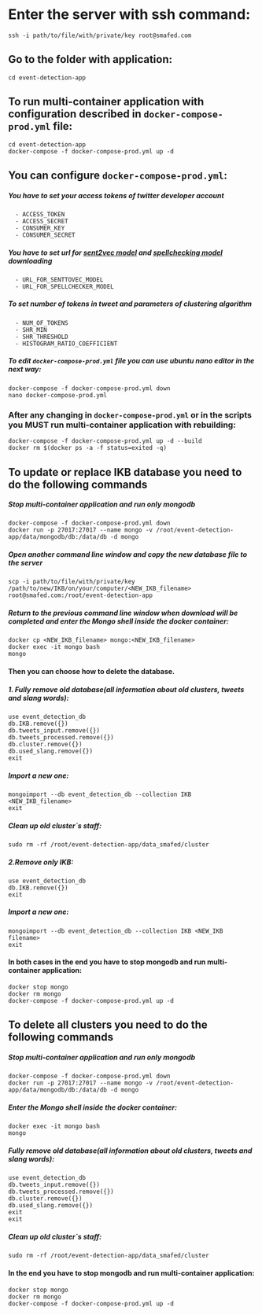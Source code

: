 # Enter the server with ssh command:
```
ssh -i path/to/file/with/private/key root@smafed.com
```
## Go to the folder with application:
```
cd event-detection-app
```
## To run multi-container application with configuration described in `docker-compose-prod.yml` file:
```
cd event-detection-app
docker-compose -f docker-compose-prod.yml up -d 
```
## You can configure ```docker-compose-prod.yml```:
##### You have to set your access tokens of twitter developer account
      - ACCESS_TOKEN
      - ACCESS_SECRET
      - CONSUMER_KEY
      - CONSUMER_SECRET
##### You have to set url for [sent2vec model](https://github.com/epfml/sent2vec#downloading-sent2vec-pre-trained-models) and [spellchecking model](https://github.com/bakwc/JamSpell#download-models) downloading
      - URL_FOR_SENTTOVEC_MODEL
      - URL_FOR_SPELLCHECKER_MODEL
##### To set number of tokens in tweet and parameters of clustering algorithm
      - NUM_OF_TOKENS
      - SHR_MIN
      - SHR_THRESHOLD
      - HISTOGRAM_RATIO_COEFFICIENT
##### To edit ```docker-compose-prod.yml``` file you can use ubuntu nano editor in the next way:
```
docker-compose -f docker-compose-prod.yml down
nano docker-compose-prod.yml
```
### After any changing in ```docker-compose-prod.yml``` or in the scripts you MUST run multi-container application with rebuilding:
```
docker-compose -f docker-compose-prod.yml up -d --build
docker rm $(docker ps -a -f status=exited -q)
```
## To update or replace IKB database you need to do the following commands
##### Stop multi-container application and run only mongodb
```
docker-compose -f docker-compose-prod.yml down
docker run -p 27017:27017 --name mongo -v /root/event-detection-app/data/mongodb/db:/data/db -d mongo
```
##### Open another command line window and copy the new database file to the server
```
scp -i path/to/file/with/private/key /path/to/new/IKB/on/your/computer/<NEW_IKB_filename> root@smafed.com:/root/event-detection-app
```
##### Return to the previous command line window when download will be completed and enter the Mongo shell inside the docker container:
```
docker cp <NEW_IKB_filename> mongo:<NEW_IKB_filename>
docker exec -it mongo bash
mongo
```
#### Then you can choose how to delete the database.
##### 1. Fully remove old database(all information about old clusters, tweets and slang words):
```
use event_detection_db
db.IKB.remove({})
db.tweets_input.remove({})
db.tweets_processed.remove({})
db.cluster.remove({})
db.used_slang.remove({})
exit
```
##### Import a new one:
```
mongoimport --db event_detection_db --collection IKB <NEW_IKB_filename>
exit
```
##### Clean up old cluster`s staff:
```
sudo rm -rf /root/event-detection-app/data_smafed/cluster
```
##### 2.Remove only IKB:
```
use event_detection_db
db.IKB.remove({})
exit
```
##### Import a new one:
```
mongoimport --db event_detection_db --collection IKB <NEW_IKB filename>
exit
```
#### In both cases in the end you have to stop mongodb and run multi-container application:
```
docker stop mongo
docker rm mongo
docker-compose -f docker-compose-prod.yml up -d
```
## To delete all clusters you need to do the following commands
##### Stop multi-container application and run only mongodb
```
docker-compose -f docker-compose-prod.yml down
docker run -p 27017:27017 --name mongo -v /root/event-detection-app/data/mongodb/db:/data/db -d mongo
```
##### Enter the Mongo shell inside the docker container:
```
docker exec -it mongo bash
mongo
```
##### Fully remove old database(all information about old clusters, tweets and slang words):
```
use event_detection_db
db.tweets_input.remove({})
db.tweets_processed.remove({})
db.cluster.remove({})
db.used_slang.remove({})
exit
exit
```
##### Clean up old cluster`s staff:
```
sudo rm -rf /root/event-detection-app/data_smafed/cluster
```
#### In the end you have to stop mongodb and run multi-container application:
```
docker stop mongo
docker rm mongo
docker-compose -f docker-compose-prod.yml up -d
```
